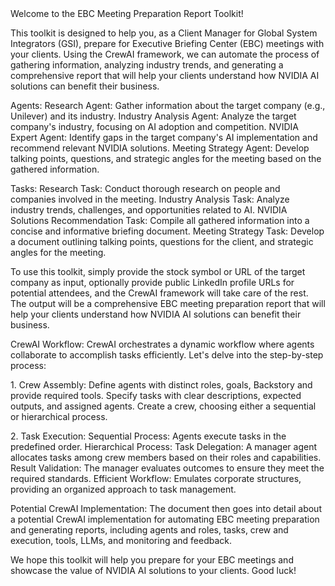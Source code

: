 <?xml version="1.0" encoding="UTF-8"?>
<readme>
  <heading1>Welcome to the EBC Meeting Preparation Report Toolkit!</heading1>

  <paragraph>This toolkit is designed to help you, as a Client Manager for Global System Integrators (GSI), prepare for Executive Briefing Center (EBC) meetings with your clients. Using the CrewAI framework, we can automate the process of gathering information, analyzing industry trends, and generating a comprehensive report that will help your clients understand how NVIDIA AI solutions can benefit their business.</paragraph>

  <heading2>Agents:</heading2>
  <bulletlist>
    <bullet>Research Agent: Gather information about the target company (e.g., Unilever) and its industry.</bullet>
    <bullet>Industry Analysis Agent: Analyze the target company's industry, focusing on AI adoption and competition.</bullet>
    <bullet>NVIDIA Expert Agent: Identify gaps in the target company's AI implementation and recommend relevant NVIDIA solutions.</bullet>
    <bullet>Meeting Strategy Agent: Develop talking points, questions, and strategic angles for the meeting based on the gathered information.</bullet>
  </bulletlist>

  <heading2>Tasks:</heading2>
  <bulletlist>
    <bullet>Research Task: Conduct thorough research on people and companies involved in the meeting.</bullet>
    <bullet>Industry Analysis Task: Analyze industry trends, challenges, and opportunities related to AI.</bullet>
    <bullet>NVIDIA Solutions Recommendation Task: Compile all gathered information into a concise and informative briefing document.</bullet>
    <bullet>Meeting Strategy Task: Develop a document outlining talking points, questions for the client, and strategic angles for the meeting.</bullet>
  </bulletlist>

  <paragraph>To use this toolkit, simply provide the stock symbol or URL of the target company as input, optionally provide public LinkedIn profile URLs for potential attendees, and the CrewAI framework will take care of the rest. The output will be a comprehensive EBC meeting preparation report that will help your clients understand how NVIDIA AI solutions can benefit their business.</paragraph>

  <heading2>CrewAI Workflow:</heading2>
  <paragraph>CrewAI orchestrates a dynamic workflow where agents collaborate to accomplish tasks efficiently.</paragraph>
  <paragraph>Let's delve into the step-by-step process:</paragraph>

  <heading3>1. Crew Assembly:</heading3>
  <bulletlist>
    <bullet>Define agents with distinct roles, goals, Backstory and provide required tools.</bullet>
    <bullet>Specify tasks with clear descriptions, expected outputs, and assigned agents.</bullet>
    <bullet>Create a crew, choosing either a sequential or hierarchical process.</bullet>
  </bulletlist>

  <heading3>2. Task Execution:</heading3>
  <bulletlist>
    <bullet>Sequential Process:
      <bulletlist>
        <bullet>Agents execute tasks in the predefined order.</bullet>
      </bulletlist>
    </bullet>
    <bullet>Hierarchical Process:
      <bulletlist>
        <bullet>Task Delegation: A manager agent allocates tasks among crew members based on their roles and capabilities.</bullet>
        <bullet>Result Validation: The manager evaluates outcomes to ensure they meet the required standards.</bullet>
        <bullet>Efficient Workflow: Emulates corporate structures, providing an organized approach to task management.</bullet>
      </bulletlist>
    </bullet>
  </bulletlist>

  <heading2>Potential CrewAI Implementation:</heading2>
  <paragraph>The document then goes into detail about a potential CrewAI implementation for automating EBC meeting preparation and generating reports, including agents and roles, tasks, crew and execution, tools, LLMs, and monitoring and feedback.</paragraph>

  <closing>We hope this toolkit will help you prepare for your EBC meetings and showcase the value of NVIDIA AI solutions to your clients. Good luck!</closing>
</readme>
